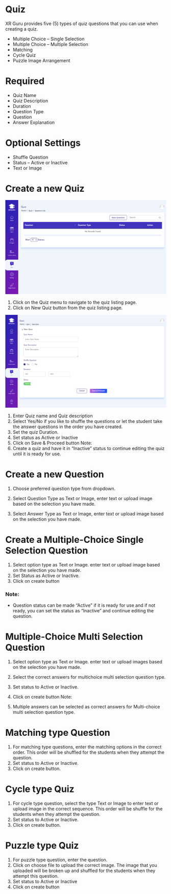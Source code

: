 # Quiz
XR Guru provides five (5) types of quiz questions that you
can use when creating a quiz.

 
- Multiple Choice – Single Selection
- Multiple Choice – Multiple Selection
- Matching
- Cycle Quiz
- Puzzle Image Arrangement

# Required
- Quiz Name
- Quiz Description
- Duration
- Question Type
- Question
- Answer Explanation

# Optional Settings
- Shuffle Question
- Status – Active or Inactive
- Text or Image


# Create a new Quiz

![](Quiz1.PNG)

1. Click on the Quiz menu to
navigate to the quiz listing page.
2. Click on New Quiz button from
the quiz listing page.


![](Quiz2.PNG)


1. Enter Quiz name and Quiz description
2. Select Yes/No if you like to shuffle the
questions or let the student take the
answer questions in the order you have
created.
3. Set the quiz Duration.
4. Set status as Active or Inactive
5. Click on Save & Proceed button
Note:
1. Create a quiz and have it in “Inactive”
status to continue editing the quiz until it
is ready for use.



# Create a new Question

1. Choose preferred question type from
dropdown.


1. Select Question Type as Text or Image,
enter text or upload image based on the
selection you have made.
2. Select Answer Type as Text or
Image, enter text or upload image based
on the selection you have made. 

# Create a Multiple-Choice Single Selection Question

1. Select option type as Text or Image. enter text
or upload image based on the selection you
have made.
2. Set Status as Active or Inactive.
3. Click on create button
### Note:
- Question status can be made “Active” if it is
ready for use and if not ready, you can set the
status as “Inactive” and continue editing the
question.


# Multiple-Choice Multi Selection Question

1. Select option type as Text or Image.
enter text or upload images based on the
selection you have made. 

1. Select the correct answers for multichoice multi selection question type.
2. Set status to Active or Inactive.
3. Click on create button
Note:
1. Multiple answers can be selected as correct
answers for Multi-choice multi selection question
type.


# Matching type Question

1. For matching type questions, enter the
matching options in the correct order.
This order will be shuffled for the
students when they attempt the
question.
2. Set status to Active or Inactive.
3. Click on create button.

# Cycle type Quiz

1. For cycle type question, select the type
Text or Image to enter text or upload
image in the correct sequence. This order
will be shuffle for the students when they
attempt the question.
2. Set status to Active or Inactive.
3. Click on create button.

# Puzzle type Quiz

1. For puzzle type question, enter the
question.
2. Click on choose file to upload the correct
image. The image that you uploaded will
be broken up and shuffled for the
students when they attempt this
question.
3. Set status to Active or Inactive
4. Click on create button
